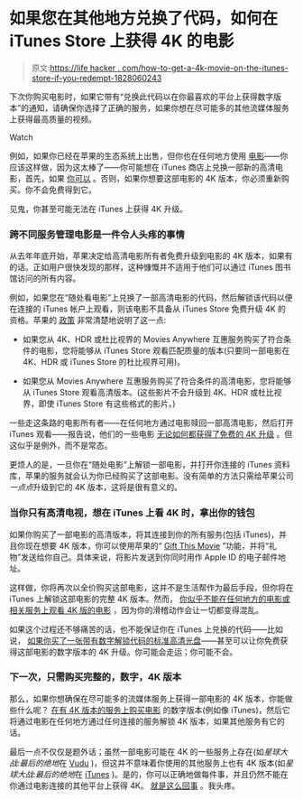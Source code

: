 # 如果您在其他地方兑换了代码，如何在 iTunes Store 上获得 4K 的电影

> 原文:[https://life hacker . com/how-to-get-a-4k-movie-on-the-itunes-store-if-you-redempt-1828060243](https://lifehacker.com/how-to-get-a-4k-movie-on-the-itunes-store-if-you-redeem-1828060243)

下次你购买电影时，如果它带有“兑换此代码以在你最喜欢的平台上获得数字版本”的通知，请确保你选择了正确的服务，如果你想在尽可能多的其他流媒体服务上获得最高质量的视频。

Watch

例如，如果你已经在苹果的生态系统上出售，但你也在任何地方使用 [电影](https://moviesanywhere.com/)——你应该这样做，因为这太棒了——你可能想在 iTunes 商店上兑换一部新的高清电影，首先，如果 [你可以](https://docs.google.com/spreadsheets/d/1gIDEYKfpuPcnOBHrvKs80WAjYv0h7htdu0V7KUHMggw/edit#gid=1286045225) 。否则，如果你想要这部电影的 4K 版本，你必须重新购买。你不会免费得到它。

见鬼，你甚至可能无法在 iTunes 上获得 4K 升级。

### 跨不同服务管理电影是一件令人头疼的事情

从去年年底开始，苹果决定给高清电影所有者免费升级到电影的 4K 版本，如果有的话。正如用户很快发现的那样，这种慷慨并不适用于他们可以通过 iTunes 图书馆访问的所有内容。

例如，如果您在“随处看电影”上兑换了一部高清电影的代码，然后解锁该代码以便在连接的 iTunes 帐户上观看，则该电影不具备从 iTunes Store 免费升级 4K 的资格。苹果的 [政策](https://support.apple.com/en-us/HT202915) 非常清楚地说明了这一点:

*   如果您从 4K、HDR 或杜比视界的 Movies Anywhere 互惠服务购买了符合条件的电影，您将能够从 iTunes Store 观看匹配质量的版本(只要同一部电影在 4K、HDR 或 iTunes Store 的杜比视界可用)。

*   如果您从 Movies Anywhere 互惠服务购买了符合条件的高清电影，您将能够从 iTunes Store 观看高清版本。(这些影片不会升级到 4K、HDR 或杜比视界，即使 iTunes Store 有这些格式的影片。)

一些走这条路的电影所有者——在任何地方通过电影赎回一部高清电影，然后打开 iTunes 观看——报告说，他们的一些电影 [无论如何都获得了免费的 4K 升级](https://www.reddit.com/r/apple/comments/93wnkm/psa_if_you_redeemed_an_itunes_digital_copy_code/) 。但这似乎是例外，而不是常态。

更烦人的是，一旦你在“随处电影”上解锁一部电影，并打开你连接的 iTunes 资料库，苹果的服务就会认为你已经购买了这部电影。没有简单的方法只需给苹果公司*一点点*升级到它的 4K 版本，这将是很有意义的。

### 当你只有高清电视，想在 iTunes 上看 4K 时，拿出你的钱包

如果你购买了一部电影的高清版本，将其连接到你的所有服务(包括 iTunes)，并且你现在想要 4K 版本，你可以使用苹果的“ [Gift This Movie](https://support.apple.com/en-us/HT201783) ”功能，并将“礼物”发送给你自己。具体来说，将影片发送到你同时用作 Apple ID 的电子邮件地址。

这样做，你将再次以全价购买这部电影，这并不是生活帮作为最后手段，但你将在 iTunes 上解锁这部电影的完整 4K 版本。然而， [你似乎不能在任何地方的电影或相关服务上观看 4K 版的电影](https://www.avsforum.com/forum/465-high-dynamic-range-hdr-wide-color-gamut-wcg/2926324-official-redeeming-4k-uhd-hdr-titles-thread-redemption-only-27.html#post56505502) ，因为你的滑稽动作会让一切都变得混乱。

如果这个过程还不够痛苦的话，也不能保证你在 iTunes 上兑换的代码——比如说， [如果你买了一张带有数字解锁代码的标准高清光盘](https://www.reddit.com/r/appletv/comments/7dx6lc/itunes_4k_upgrade_from_blu_ray_digital_download/)——甚至可以让你免费获得这部电影的数字版本的 4K 升级。你可能会走运；你可能不会。

### 下一次，只需购买完整的，数字，4K 版本

那么，如果你想确保在尽可能多的流媒体服务上获得一部电影的 4K 版本，你能做些什么呢？ [在有 4K 版本的服务上购买电影](https://www.reddit.com/r/MoviesAnywhere/comments/7rfjjp/when_ma_redeem_movies_do_not_transfer_to_4k_on/) 的数字版本(例如像 iTunes)，然后它将通过电影在任何地方通过任何连接的服务解锁 4K 版本，如果其他服务有它的话。

最后一点不仅仅是题外话；虽然一部电影可能在 4K 的一些服务上存在(如*星球大战:最后的绝地*在 [Vudu](https://www.vudu.com/content/movies/details/Star-Wars-The-Last-Jedi/862900) )，但这并不意味着你使用的其他服务上也有 4K 版本(如*星球大战:最后的绝地*在 [iTunes](https://itunes.apple.com/us/movie/star-wars-the-last-jedi/id1316280891) )。是的，你可以正确地做每件事，并且仍然不能在你通过电影连接的其他平台上获得 4K。 [就是这么回事](https://www.youtube.com/watch?v=wbBzdFU2g2o) 。我头疼。